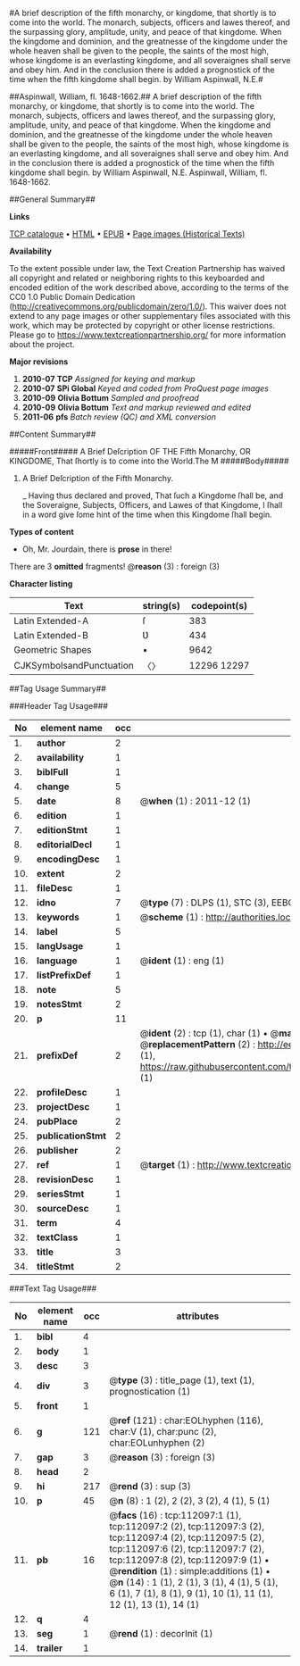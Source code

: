 #A brief description of the fifth monarchy, or kingdome, that shortly is to come into the world. The monarch, subjects, officers and lawes thereof, and the surpassing glory, amplitude, unity, and peace of that kingdome. When the kingdome and dominion, and the greatnesse of the kingdome under the whole heaven shall be given to the people, the saints of the most high, whose kingdome is an everlasting kingdome, and all soveraignes shall serve and obey him. And in the conclusion there is added a prognostick of the time when the fifth kingdome shall begin. by William Aspinwall, N.E.#

##Aspinwall, William, fl. 1648-1662.##
A brief description of the fifth monarchy, or kingdome, that shortly is to come into the world. The monarch, subjects, officers and lawes thereof, and the surpassing glory, amplitude, unity, and peace of that kingdome. When the kingdome and dominion, and the greatnesse of the kingdome under the whole heaven shall be given to the people, the saints of the most high, whose kingdome is an everlasting kingdome, and all soveraignes shall serve and obey him. And in the conclusion there is added a prognostick of the time when the fifth kingdome shall begin. by William Aspinwall, N.E.
Aspinwall, William, fl. 1648-1662.

##General Summary##

**Links**

[TCP catalogue](http://www.ota.ox.ac.uk/tcp/)  • 
[HTML](http://tei.it.ox.ac.uk/tcp/Texts-HTML/free/A75/A75729.html)  • 
[EPUB](http://tei.it.ox.ac.uk/tcp/Texts-EPUB/free/A75/A75729.epub) • 
[Page images (Historical Texts)](https://historicaltexts.jisc.ac.uk/eebo-99859992e)

**Availability**

To the extent possible under law, the Text Creation Partnership has waived all copyright and related or neighboring rights to this keyboarded and encoded edition of the work described above, according to the terms of the CC0 1.0 Public Domain Dedication (http://creativecommons.org/publicdomain/zero/1.0/). This waiver does not extend to any page images or other supplementary files associated with this work, which may be protected by copyright or other license restrictions. Please go to https://www.textcreationpartnership.org/ for more information about the project.

**Major revisions**

1. __2010-07__ __TCP__ *Assigned for keying and markup*
1. __2010-07__ __SPi Global__ *Keyed and coded from ProQuest page images*
1. __2010-09__ __Olivia Bottum__ *Sampled and proofread*
1. __2010-09__ __Olivia Bottum__ *Text and markup reviewed and edited*
1. __2011-06__ __pfs__ *Batch review (QC) and XML conversion*

##Content Summary##

#####Front#####
A Brief Deſcription OF THE Fifth Monarchy, OR KINGDOME, That ſhortly is to come into the World.The M
#####Body#####

1. A Brief Deſcription of the Fifth Monarchy.

    _ Having thus declared and proved, That ſuch a Kingdome ſhall be, and the Soveraigne, Subjects, Officers, and Lawes of that Kingdome, I ſhall in a word give ſome hint of the time when this Kingdome ſhall begin.

**Types of content**

  * Oh, Mr. Jourdain, there is **prose** in there!

There are 3 **omitted** fragments! 
 @__reason__ (3) : foreign (3)

**Character listing**


|Text|string(s)|codepoint(s)|
|---|---|---|
|Latin Extended-A|ſ|383|
|Latin Extended-B|Ʋ|434|
|Geometric Shapes|▪|9642|
|CJKSymbolsandPunctuation|〈〉|12296 12297|

##Tag Usage Summary##

###Header Tag Usage###

|No|element name|occ|attributes|
|---|---|---|---|
|1.|__author__|2||
|2.|__availability__|1||
|3.|__biblFull__|1||
|4.|__change__|5||
|5.|__date__|8| @__when__ (1) : 2011-12 (1)|
|6.|__edition__|1||
|7.|__editionStmt__|1||
|8.|__editorialDecl__|1||
|9.|__encodingDesc__|1||
|10.|__extent__|2||
|11.|__fileDesc__|1||
|12.|__idno__|7| @__type__ (7) : DLPS (1), STC (3), EEBO-CITATION (1), PROQUEST (1), VID (1)|
|13.|__keywords__|1| @__scheme__ (1) : http://authorities.loc.gov/ (1)|
|14.|__label__|5||
|15.|__langUsage__|1||
|16.|__language__|1| @__ident__ (1) : eng (1)|
|17.|__listPrefixDef__|1||
|18.|__note__|5||
|19.|__notesStmt__|2||
|20.|__p__|11||
|21.|__prefixDef__|2| @__ident__ (2) : tcp (1), char (1)  •  @__matchPattern__ (2) : ([0-9\-]+):([0-9IVX]+) (1), (.+) (1)  •  @__replacementPattern__ (2) : http://eebo.chadwyck.com/downloadtiff?vid=$1&page=$2 (1), https://raw.githubusercontent.com/textcreationpartnership/Texts/master/tcpchars.xml#$1 (1)|
|22.|__profileDesc__|1||
|23.|__projectDesc__|1||
|24.|__pubPlace__|2||
|25.|__publicationStmt__|2||
|26.|__publisher__|2||
|27.|__ref__|1| @__target__ (1) : http://www.textcreationpartnership.org/docs/. (1)|
|28.|__revisionDesc__|1||
|29.|__seriesStmt__|1||
|30.|__sourceDesc__|1||
|31.|__term__|4||
|32.|__textClass__|1||
|33.|__title__|3||
|34.|__titleStmt__|2||


###Text Tag Usage###

|No|element name|occ|attributes|
|---|---|---|---|
|1.|__bibl__|4||
|2.|__body__|1||
|3.|__desc__|3||
|4.|__div__|3| @__type__ (3) : title_page (1), text (1), prognostication (1)|
|5.|__front__|1||
|6.|__g__|121| @__ref__ (121) : char:EOLhyphen (116), char:V (1), char:punc (2), char:EOLunhyphen (2)|
|7.|__gap__|3| @__reason__ (3) : foreign (3)|
|8.|__head__|2||
|9.|__hi__|217| @__rend__ (3) : sup (3)|
|10.|__p__|45| @__n__ (8) : 1 (2), 2 (2), 3 (2), 4 (1), 5 (1)|
|11.|__pb__|16| @__facs__ (16) : tcp:112097:1 (1), tcp:112097:2 (2), tcp:112097:3 (2), tcp:112097:4 (2), tcp:112097:5 (2), tcp:112097:6 (2), tcp:112097:7 (2), tcp:112097:8 (2), tcp:112097:9 (1)  •  @__rendition__ (1) : simple:additions (1)  •  @__n__ (14) : 1 (1), 2 (1), 3 (1), 4 (1), 5 (1), 6 (1), 7 (1), 8 (1), 9 (1), 10 (1), 11 (1), 12 (1), 13 (1), 14 (1)|
|12.|__q__|4||
|13.|__seg__|1| @__rend__ (1) : decorInit (1)|
|14.|__trailer__|1||
